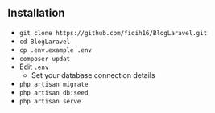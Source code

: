 ## Installation

-   `git clone https://github.com/fiqih16/BlogLaravel.git`
-   `cd BlogLaravel`
-   `cp .env.example .env`
-   `composer updat`
-   Edit `.env`
    -   Set your database connection details
-   `php artisan migrate`
-   `php artisan db:seed`
-   `php artisan serve`
